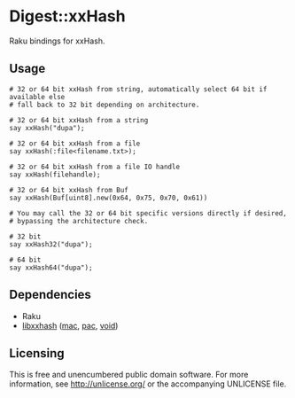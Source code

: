 # Digest::xxHash

Raku bindings for xxHash.


## Usage

```perl6
# 32 or 64 bit xxHash from string, automatically select 64 bit if available else
# fall back to 32 bit depending on architecture.

# 32 or 64 bit xxHash from a string
say xxHash("dupa");

# 32 or 64 bit xxHash from a file
say xxHash(:file<filename.txt>);

# 32 or 64 bit xxHash from a file IO handle
say xxHash(filehandle);

# 32 or 64 bit xxHash from Buf
say xxHash(Buf[uint8].new(0x64, 0x75, 0x70, 0x61))

# You may call the 32 or 64 bit specific versions directly if desired,
# bypassing the architecture check.

# 32 bit
say xxHash32("dupa");

# 64 bit
say xxHash64("dupa");
```

## Dependencies

- Raku
- [libxxhash][libxxhash] ([mac][mac], [pac][pac], [void][void])


## Licensing

This is free and unencumbered public domain software. For more
information, see http://unlicense.org/ or the accompanying UNLICENSE file.

[libxxhash]: https://github.com/Cyan4973/xxHash
[mac]: http://formulae.brew.sh/formula/xxhash
[pac]: https://www.archlinux.org/packages/community/x86_64/xxhash/
[void]: https://github.com/void-linux/void-packages/blob/master/srcpkgs/xxHash/template
